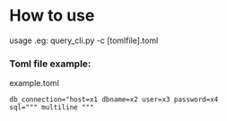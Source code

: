 # How to use

usage .eg: query_cli.py -c [tomlfile].toml
### Toml file example:
example.toml
```
db_connection="host=x1 dbname=x2 user=x3 password=x4
sql=""" multiline """
```
